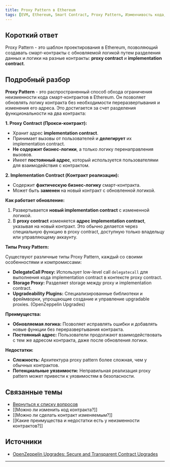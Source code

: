 ```yaml
---
title: Proxy Pattern в Ethereum
tags: [EVM, Ethereum, Smart Contract, Proxy Pattern, Изменчивость кода, Безопасность]
---
```


## Короткий ответ

Proxy Pattern - это шаблон проектирования в Ethereum, позволяющий создавать смарт-контракты с обновляемой логикой путем разделения данных и логики на разные контракты: **proxy contract** и **implementation contract**.


## Подробный разбор

**Proxy Pattern**  - это распространенный способ обхода ограничения неизменности кода смарт-контрактов в Ethereum. Он позволяет обновлять логику контракта без необходимости переразвертывания и изменения его адреса.  Это достигается за счет разделения функциональности на два контракта:

**1. Proxy Contract (Прокси-контракт):**

* Хранит адрес **implementation contract**.
* Принимает вызовы от пользователей и **делегирует** их implementation contract.
* **Не содержит бизнес-логики**, а только логику перенаправления вызовов.
* Имеет **постоянный адрес**, который используется пользователями для взаимодействия с контрактом.  


**2. Implementation Contract (Контракт реализации):**

* Содержит **фактическую бизнес-логику** смарт-контракта.
* Может быть **заменен** на новый контракт с обновленной логикой.


**Как работает обновление:**

1. Развертывается **новый implementation contract** с измененной логикой.
2. В **proxy contract**  изменяется  **адрес implementation contract**,  указывая на новый контракт.  Это обычно делается через специальную функцию в proxy contract, доступную только владельцу или управляющему аккаунту.


**Типы Proxy Pattern:**

Существуют различные типы Proxy Pattern, каждый со своими особенностями и компромиссами:

* **DelegateCall Proxy:**  Использует low-level call `delegatecall` для выполнения кода implementation contract в контексте proxy contract.
* **Storage Proxy:** Разделяет storage между proxy и implementation contract.
* **Upgradeability Plugins:**  Специализированные библиотеки и фреймворки, упрощающие создание и управление upgradable proxies. (OpenZeppelin Upgrades)


**Преимущества:**

* **Обновляемая логика:** Позволяет исправлять ошибки и добавлять новые функции без переразвертывания контракта.
* **Постоянный адрес:**  Пользователи продолжают взаимодействовать с тем же адресом контракта, даже после обновления логики.


**Недостатки:**

* **Сложность:**  Архитектура proxy pattern более сложная, чем у обычных контрактов.
* **Потенциальные уязвимости:**  Неправильная реализация proxy pattern может привести к уязвимостям в безопасности.


## Связанные темы

* [Вернуться к списку вопросов](4.%20Список%20вопросов.md)
* [[Можно ли изменить код контракта?]]
* [[Можно ли сделать контракт изменяемым?]]
* [[Какие преимущества и недостатки есть у неизменности контрактов?]]

## Источники

* [OpenZeppelin Upgrades: Secure and Transparent Contract Upgrades](https://docs.openzeppelin.com/upgrades-plugins/1.x/)


---